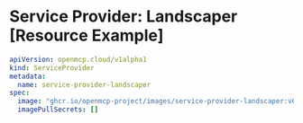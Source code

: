 # Service Provider: Landscaper [Resource Example]

```yaml
apiVersion: openmcp.cloud/v1alpha1
kind: ServiceProvider
metadata:
  name: service-provider-landscaper
spec:
  image: "ghcr.io/openmcp-project/images/service-provider-landscaper:v0.0.4"
  imagePullSecrets: []
```
